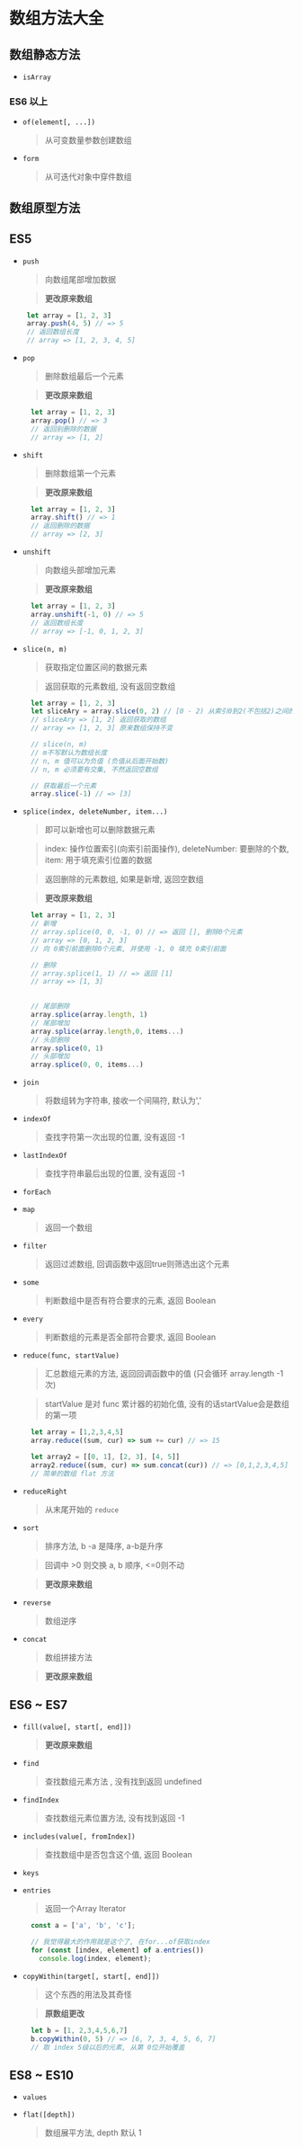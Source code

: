 # 数组方法大全

## 数组静态方法

+ `isArray`

### ES6 以上
+ `of(element[, ...])`
  > 从可变数量参数创建数组

+ `form`
  > 从可迭代对象中穿件数组


## 数组原型方法
## ES5

+ `push`
  > 向数组尾部增加数据 

  > **更改原来数组**

   ```javaScript
    let array = [1, 2, 3]
    array.push(4, 5) // => 5
    // 返回数组长度
    // array => [1, 2, 3, 4, 5]
   ```
+ `pop`
  > 删除数组最后一个元素

  > **更改原来数组**
  ```javaScript
    let array = [1, 2, 3]
    array.pop() // => 3
    // 返回别删除的数据
    // array => [1, 2]
  ```
+ `shift`
  > 删除数组第一个元素

  > **更改原来数组**
  ```javaScript
    let array = [1, 2, 3]
    array.shift() // => 1
    // 返回删除的数据
    // array => [2, 3]
  ```
+ `unshift`
  > 向数组头部增加元素

  > **更改原来数组**
  ```javaScript
    let array = [1, 2, 3]
    array.unshift(-1, 0) // => 5
    // 返回数组长度
    // array => [-1, 0, 1, 2, 3]
  ``` 
+ `slice(n, m)`
  > 获取指定位置区间的数据元素 

  > 返回获取的元素数组, 没有返回空数组
  ```javaScript
    let array = [1, 2, 3]
    let sliceAry = array.slice(0, 2) // [0 - 2) 从索引0到2(不包括2)之间的元素(数组)
    // sliceAry => [1, 2] 返回获取的数组
    // array => [1, 2, 3] 原来数组保持不变

    // slice(n, m)
    // m不写默认为数组长度
    // n, m 值可以为负值 (负值从后面开始数)
    // n, m 必须要有交集, 不然返回空数组

    // 获取最后一个元素
    array.slice(-1) // => [3]
  ```
+ `splice(index, deleteNumber, item...)`
  > 即可以新增也可以删除数据元素 

  > index: 操作位置索引(向索引前面操作), deleteNumber: 要删除的个数, item: 用于填充索引位置的数据

  > 返回删除的元素数组, 如果是新增, 返回空数组

  > **更改原来数组**
  ```javaScript
    let array = [1, 2, 3]
    // 新增
    // array.splice(0, 0, -1, 0) // => 返回 [], 删除0个元素
    // array => [0, 1, 2, 3]
    // 向 0索引前面删除0个元素, 并使用 -1, 0 填充 0索引前面

    // 删除
    // array.splice(1, 1) // => 返回 [1]
    // array => [1, 3]
    
  ```

  ```javaScript
    // 尾部删除
    array.splice(array.length, 1)
    // 尾部增加
    array.splice(array.length,0, items...)
    // 头部删除
    array.splice(0, 1)
    // 头部增加
    array.splice(0, 0, items...)
  ```
+ `join`
  > 将数组转为字符串, 接收一个间隔符, 默认为','

+ `indexOf`
  > 查找字符第一次出现的位置, 没有返回 -1

+ `lastIndexOf`
  > 查找字符串最后出现的位置, 没有返回 -1

+ `forEach`

+ `map`
  > 返回一个数组

+ `filter`
  > 返回过滤数组, 回调函数中返回true则筛选出这个元素

+ `some`
  > 判断数组中是否有符合要求的元素, 返回 Boolean

+ `every`
  > 判断数组的元素是否全部符合要求, 返回 Boolean

+ `reduce(func, startValue)`
  > 汇总数组元素的方法, 返回回调函数中的值 (只会循环 array.length -1 次)

  > startValue 是对 func 累计器的初始化值, 没有的话startValue会是数组的第一项
  ```javaScript
    let array = [1,2,3,4,5]
    array.reduce((sum, cur) => sum += cur) // => 15

    let array2 = [[0, 1], [2, 3], [4, 5]]
    array2.reduce((sum, cur) => sum.concat(cur)) // => [0,1,2,3,4,5]
    // 简单的数组 flat 方法

  ``` 

+ `reduceRight`
  > 从末尾开始的 `reduce` 

+ `sort`
  > 排序方法, b -a 是降序, a-b是升序

  > 回调中 >0 则交换 a, b 顺序, <=0则不动

  > **更改原来数组**

+ `reverse`
  > 数组逆序

+ `concat`
  > 数组拼接方法 

  > **更改原来数组**
## ES6 ~ ES7

+ `fill(value[, start[, end]])`
  > **更改原来数组** 

+ `find`
  > 查找数组元素方法 , 没有找到返回 undefined

+ `findIndex`
  > 查找数组元素位置方法, 没有找到返回 -1 

+ `includes(value[, fromIndex])`
  >  查找数组中是否包含这个值, 返回 Boolean
   
+ `keys`

+ `entries`
  > 返回一个Array Iterator

  ```javaScript
    const a = ['a', 'b', 'c'];

    // 我觉得最大的作用就是这个了, 在for...of获取index
    for (const [index, element] of a.entries())
      console.log(index, element);
  ```
+ `copyWithin(target[, start[, end]])`
  > 这个东西的用法及其奇怪

  > **原数组更改**
  ```javaScript
    let b = [1, 2,3,4,5,6,7]
    b.copyWithin(0, 5) // => [6, 7, 3, 4, 5, 6, 7]
    // 取 index 5级以后的元素, 从第 0位开始覆盖
  ```

## ES8 ~ ES10

+ `values`

+ `flat([depth])`
  > 数组展平方法,  depth 默认 1



